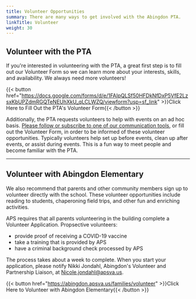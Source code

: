 ```yaml
---
title: Volunteer Opportunities
summary: There are many ways to get involved with the Abingdon PTA.
linkTitle: Volunteer
weight: 30
---
```


## Volunteer with the PTA

If you're interested in volunteering with the PTA, a great first step is to fill out our Volunteer Form so we can learn more about your interests, skills, and availability. We always need more volunteers!

{{< button href="https://docs.google.com/forms/d/e/1FAIpQLSf50HFDkNfDxP5VfE2LzsxKbUPZdmRGQTeNEUhXkU_qLCLWZQ/viewform?usp=sf_link" >}}Click Here to Fill Out the PTA's Volunteer Form{{< /button >}}

Additionally, the PTA requests volunteers to help with events on an ad hoc basis. [Please follow or subscribe to one of our communication tools](/connect/), or fill out the Volunteer Form, in order to be informed of these volunteer opportunities. Typically volunteers help set up before events, clean up after events, or assist during events. This is a fun way to meet people and become familiar with the PTA.

---

## Volunteer with Abingdon Elementary

We also recommend that parents and other community members sign up to volunteer directly with the school. These volunteer opportunities include reading to students, chaperoning field trips, and other fun and enriching activities.

APS requires that all parents volunteering in the building complete a Volunteer Application. Propsective volunteers:
- provide proof of receiving a COVID-19 vaccine
- take a training that is provided by APS
- have a criminal background check processed by APS

The process takes about a week to complete. When you start your application, please notify Nikki Jondahl, Abingdon's Volunteer and Partnership Liaison, at [Nicole.jondahl@apsva.us](mailto:Nicole.jondahl@apsva.us).

{{< button href="https://abingdon.apsva.us/families/volunteer" >}}Click Here to Volunteer with Abingdon Elementary{{< /button >}}
